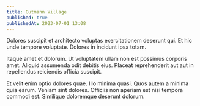 ```yaml
---
title: Gutmann Village
published: true
publishedAt: 2023-07-01 13:08
---
```


Dolores suscipit et architecto voluptas exercitationem deserunt qui. Et hic unde tempore voluptate. Dolores in incidunt ipsa totam.

Itaque amet et dolorum. Ut voluptatem ullam non est possimus corporis amet. Aliquid assumenda odit debitis eius. Placeat reprehenderit aut aut in repellendus reiciendis officia suscipit.

Et velit enim optio dolores quae. Illo minima quasi. Quos autem a minima quia earum. Veniam sint dolores. Officiis non aperiam est nisi tempora commodi est. Similique doloremque deserunt dolorum.